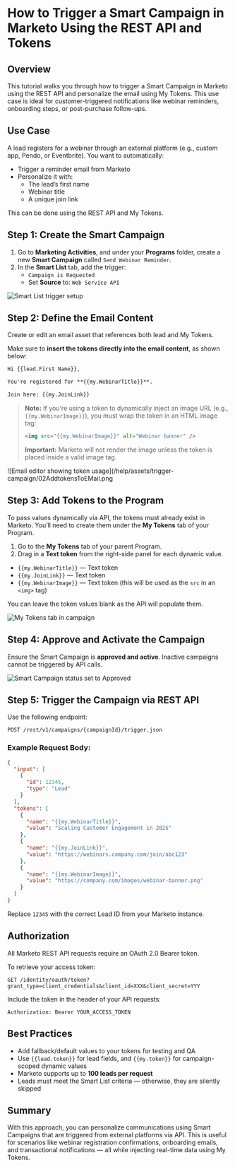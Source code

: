
# How to Trigger a Smart Campaign in Marketo Using the REST API and Tokens


## Overview

This tutorial walks you through how to trigger a Smart Campaign in Marketo using the REST API and personalize the email using My Tokens. This use case is ideal for customer-triggered notifications like webinar reminders, onboarding steps, or post-purchase follow-ups.

## Use Case

A lead registers for a webinar through an external platform (e.g., custom app, Pendo, or Eventbrite). You want to automatically:

- Trigger a reminder email from Marketo
- Personalize it with:
  - The lead’s first name
  - Webinar title
  - A unique join link

This can be done using the REST API and My Tokens.

## Step 1: Create the Smart Campaign

1. Go to **Marketing Activities**, and under your **Programs** folder, create a new **Smart Campaign** called `Send Webinar Reminder`.
2. In the **Smart List** tab, add the trigger:
   - `Campaign is Requested`
   - Set **Source** to: `Web Service API`

![Smart List trigger setup](/help/assets/trigger-campaign/01CampaignIsRequested.png)

## Step 2: Define the Email Content

Create or edit an email asset that references both lead and My Tokens.

Make sure to **insert the tokens directly into the email content**, as shown below:

```html
Hi {{lead.First Name}},

You're registered for **{{my.WebinarTitle}}**.

Join here: {{my.JoinLink}}
```

> **Note:** If you're using a token to dynamically inject an image URL (e.g., `{{my.WebinarImage}}`), you must wrap the token in an HTML image tag:
>
> ```html
> <img src="{{my.WebinarImage}}" alt="Webinar banner" />
> ```
>
> **Important:** Marketo will not render the image unless the token is placed inside a valid image tag. 

![Email editor showing token usage](/help/assets/trigger-campaign/02AddtokensToEMail.png

## Step 3: Add Tokens to the Program
To pass values dynamically via API, the tokens must already exist in Marketo. You’ll need to create them under the **My Tokens** tab of your Program.

1. Go to the **My Tokens** tab of your parent Program.
2. Drag in a **Text token** from the right-side panel for each dynamic value.
  - `{{my.WebinarTitle}}` — Text token
  - `{{my.JoinLink}}` — Text token
  - `{{my.WebinarImage}}` — Text token (this will be used as the `src` in an `<img>` tag)


You can leave the token values blank as the API will populate them.


![My Tokens tab in campaign](/help/assets/trigger-campaign/03MyTokens.png)

## Step 4: Approve and Activate the Campaign

Ensure the Smart Campaign is **approved and active**. Inactive campaigns cannot be triggered by API calls.

![Smart Campaign status set to Approved](/help/assets/trigger-campaign/campaign-status-approved.png)

## Step 5: Trigger the Campaign via REST API

Use the following endpoint:

```
POST /rest/v1/campaigns/{campaignId}/trigger.json
```

### Example Request Body:

```json
{
  "input": [
    {
      "id": 12345,
      "type": "Lead"
    }
  ],
  "tokens": [
    {
      "name": "{{my.WebinarTitle}}",
      "value": "Scaling Customer Engagement in 2025"
    },
    {
      "name": "{{my.JoinLink}}",
      "value": "https://webinars.company.com/join/abc123"
    },
    {
      "name": "{{my.WebinarImage}}",
      "value": "https://company.com/images/webinar-banner.png"
    }
  ]
}
```

Replace `12345` with the correct Lead ID from your Marketo instance.

## Authorization

All Marketo REST API requests require an OAuth 2.0 Bearer token.

To retrieve your access token:

```
GET /identity/oauth/token?grant_type=client_credentials&client_id=XXX&client_secret=YYY
```

Include the token in the header of your API requests:

```
Authorization: Bearer YOUR_ACCESS_TOKEN
```

## Best Practices

- Add fallback/default values to your tokens for testing and QA
- Use `{{lead.token}}` for lead fields, and `{{my.token}}` for campaign-scoped dynamic values
- Marketo supports up to **100 leads per request**
- Leads must meet the Smart List criteria — otherwise, they are silently skipped

## Summary

With this approach, you can personalize communications using Smart Campaigns that are triggered from external platforms via API. This is useful for scenarios like webinar registration confirmations, onboarding emails, and transactional notifications — all while injecting real-time data using My Tokens.
